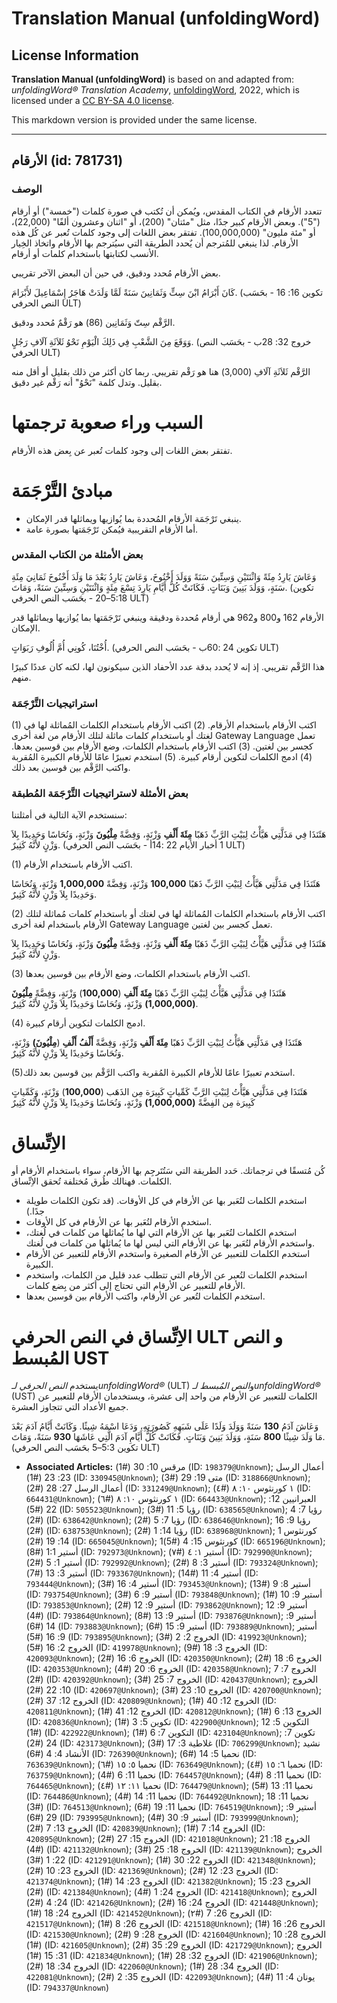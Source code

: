 # Translation Manual (unfoldingWord)

## License Information

**Translation Manual (unfoldingWord)** is based on and adapted from: _unfoldingWord® Translation Academy_, [unfoldingWord](https://unfoldingword.org/utw), 2022, which is licensed under a [CC BY-SA 4.0 license](https://creativecommons.org/licenses/by-sa/4.0/legalcode.en).

This markdown version is provided under the same license.



--------------------------------

## الأرقام (id: 781731)

### الوصف

تتعدد الأرقام في الكتاب المقدس، ويُمكن أن تُكتب في صورة كلمات ("خمسة") أو أرقام ("5"). وبعض الأرقام كبير جدًا، مثل "مئتان" (200\)، أو "اثنان وعشرون ألفًا" (22,000\)، أو "مئة مليون" (100,000,000\). تفتقر بعض اللغات إلى وجود كلمات تُعبر عن كُل هذه الأرقام. لذا ينبغي للمُترجم أن يٌحدد الطريقة التي سيُترجم بها الأرقام واتخاذ الخِيار الأنسب لكتابتها باستخدام كلمات أو أرقام.

بعض الأرقام مُحدد ودقيق، في حين أن البعض الآخر تقريبي.

كَانَ أَبْرَامُ ابْنَ سِتٍّ وَثَمَانِينَ سَنَةً لَمَّا وَلَدَتْ هَاجَرُ إِسْمَاعِيلَ لأَبْرَامَ. (تكوين 16: 16 \- بحَسَب النص الحرفي ULT)

الرَّقْم سِتّ وَثَمَانِين (86\) هو رَقْمٌ مُحدد ودقيق.

وَوَقَعَ مِنَ الشَّعْبِ فِي ذَلِكَ الْيَوْمِ نَحْوُ ثَلاَثَةِ آلَافِ رَجُلٍ. (خروج 32: 28ب \- بحَسَب النص الحرفي ULT)

الرَّقْم ثَلاَثَةِ آلَافِ (3,000\) هنا هو رَقْم تقريبي. ربما كان أكثر من ذلك بقليل أو أقل منه بقليل. وتدل كلمة "نَحْوُ" أنه رَقْم غير دقيق.

السبب وراء صعوبة ترجمتها
========================

 تفتقر بعض اللغات إلى وجود كلمات تُعبر عن بِعض هذه الأرقام.

مبادئ التَّرْجَمَة
==================

* ينبغي تَرْجَمَة الأرقام المُحددة بما يُوازيها ويماثلها قدر الإمكان.
* أما الأرقام التقريبية فيُمكن تَرْجَمَتها بصورة عامة.

### بعض الأمثلة من الكتاب المقدس

وَعَاشَ يَارِدُ مِئَةً وَاثْنَتَيْنِ وَسِتِّينَ سَنَةً وَوَلَدَ أَخْنُوخَ، وَعَاشَ يَارِدُ بَعْدَ مَا وَلَدَ أَخْنُوخَ ثَمَانِيَ مِئَةِ سَنَةٍ، وَوَلَدَ بَنِينَ وَبَنَاتٍ. فَكَانَتْ كُلُّ أَيَّامِ يَارِدَ تِسْعَ مِئَةٍ وَاثْنَتَيْنِ وَسِتِّينَ سَنَةً، وَمَاتَ. (تكوين 5:18–20 \- بحَسَب النص الحرفي ULT)

الأرقام 162 و800 و962 هي أرقام مُحددة ودقيقة وينبغي تَرْجَمَتها بما يُوازيها ويماثلها قدر الإمكان.

أُخْتُنَا، كُونِي أُمَّ أُلُوفِ رَبَوَاتٍ. (تكوين 24 :60ب \- بحَسَب النص الحرفي ULT)

هذا الرَّقْم تقريبي. إذ إنه لا يُحدد بدقة عدد الأحفاد الذين سيكونون لها، لكنه كان عددًا كبيرًا منهم.

### استراتيجيات التَّرْجَمَة

(1\) اكتب الأرقام باستخدام الأرقام. (2\) اكتب الأرقام باستخدام الكلمات المُماثلة لها في لغتك أو باستخدام كلمات ماثلة لتلك الأرقام من لغة أخرى Gateway Language تعمل كجسر بين لغتين. (3\) اكتب الأرقام باستخدام الكلمات، وضع الأرقام بين قوسين بعدها. (4\) ادمج الكلمات لتكوين أرقام كبيرة. (5\) استخدم تعبيرًا عامًا للأرقام الكبيرة المُقربة واكتب الرَّقْم بين قوسين بعد ذلك.

### بعض الأمثلة لاستراتيجيات التَّرْجَمَة المُطبقة

سنستخدم الآية التالية في أمثلتنا:

هَئَنَذَا فِي مَذَلَّتِي هَيَّأْتُ لِبَيْتِ الرَّبِّ ذَهَبًا **مِئَةَ أَلْفِ** وَزْنَةٍ، وَفِضَّةً **مِلْيُونَ** وَزْنَةٍ، وَنُحَاسًا وَحَدِيدًا بِلاَ وَزْنٍ لأَنَّهُ كَثِيرٌ. (1 أخبار الأيام 22 :14أ \- بحَسَب النص الحرفي ULT)

(1\) اكتب الأرقام باستخدام الأرقام.

هَئَنَذَا فِي مَذَلَّتِي هَيَّأْتُ لِبَيْتِ الرَّبِّ ذَهَبًا **100,000** وَزْنَةٍ، وَفِضَّةً **1,000,000** وَزْنَةٍ، وَنُحَاسًا وَحَدِيدًا بِلاَ وَزْنٍ لأَنَّهُ كَثِيرٌ.

(2\) اكتب الأرقام باستخدام الكلمات المُماثلة لها في لغتك أو باستخدام كلمات مُماثلة لتلك الأرقام باستخدام لغة أخرى Gateway Language تعمل كجسر بين لغتين.

هَئَنَذَا فِي مَذَلَّتِي هَيَّأْتُ لِبَيْتِ الرَّبِّ ذَهَبًا **مِئَةَ أَلْفِ** وَزْنَةٍ، وَفِضَّةً **مِلْيُونَ** وَزْنَةٍ، وَنُحَاسًا وَحَدِيدًا بِلاَ وَزْنٍ لأَنَّهُ كَثِيرٌ.

(3\) اكتب الأرقام باستخدام الكلمات، وضع الأرقام بين قوسين بعدها.

هَئَنَذَا فِي مَذَلَّتِي هَيَّأْتُ لِبَيْتِ الرَّبِّ ذَهَبًا **مِئَةَ أَلْفِ** (**100,000**) وَزْنَةٍ، وَفِضَّةً **مِلْيُونَ (1,000,000\)** وَزْنَةٍ، وَنُحَاسًا وَحَدِيدًا بِلاَ وَزْنٍ لأَنَّهُ كَثِيرٌ.

(4\) ادمج الكلمات لتكوين أرقام كبيرة.

هَئَنَذَا فِي مَذَلَّتِي هَيَّأْتُ لِبَيْتِ الرَّبِّ ذَهَبًا **مِئَةَ أَلْفِ** وَزْنَةٍ، وَفِضَّةً **أَلْفُ** **أَلْفِ** (**مِلْيُونَ)** وَزْنَةٍ، وَنُحَاسًا وَحَدِيدًا بِلاَ وَزْنٍ لأَنَّهُ كَثِيرٌ.

(5\)استخدم تعبيرًا عامًا للأرقام الكبيرة المُقربة واكتب الرَّقْم بين قوسين بعد ذلك.

هَئَنَذَا فِي مَذَلَّتِي هَيَّأْتُ لِبَيْتِ الرَّبِّ كَمِّياتٍ كَبِيرَة مِن الذَهَب (**100,000**) وَزْنَةٍ، وَكَمِّياتٍ كَبِيرَة مِن الفِضَّةً **(1,000,000\)** وَزْنَةٍ، وَنُحَاسًا وَحَدِيدًا بِلاَ وَزْنٍ لأَنَّهُ كَثِيرٌ

الاِتِّساق
==========

كُن مُتسقًا في ترجماتك. حَدد الطريقة التي سَتُتَرجِم بها الأرقام، سواء باستخدام الأرقام أو الكلمات. فهنالك طُرق مُختلفة تُحقق الاِتِّساق.

* استخدم الكلمات لتُعَبر بها عن الأرقام في كل الأوقات. (قد تكون الكلمات طويلة جدًا.)
* استخدم الأرقام لتُعَبر بها عن الأرقام في كل الأوقات.
* استخدم الكلمات لتُعَبر بها عن الأرقام التي لها ما يُماثلها من كلمات في لُغتك، واستخدم الأرقام لتُعَبر بها عن الأرقام التي ليس لها ما يُماثلها من كلمات في لُغتك.
* استخدم الكلمات للتعبير عن الأرقام الصغيرة واستخدم الأرقام للتعبير عن الأرقام الكبيرة.
* استخدم الكلمات لتُعبر عن الأرقام التي تتطلب عدد قليل من الكلمات، واستخدم الأرقام للتعبير عن الأرقام التي تحتاج إلى أكثر من بِضع كلمات.
* استخدم الكلمات لتُعبر عن الأرقام، واكتب الأرقام بين قوسين بعدها.

الاِتِّساق في النص الحرفي ULT و النص المُبسط UST
================================================

يستخدم *النص الحرفي لـunfoldingWord®* (ULT) و*النص المُبسط لـunfoldingWord®* (UST) الكلمات للتعبير عن الأرقام من واحد إلى عشرة، ويستخدمان الأرقام للتعبير عن جميع الأعداد التي تتجاوز العشرة.

وَعَاشَ آدَمُ **130** سَنَةً وَوَلَدَ وَلَدًا عَلَى شَبَهِهِ كَصُورَتِهِ، وَدَعَا اسْمَهُ شِيثًا. وَكَانَتْ أَيَّامُ آدَمَ بَعْدَ مَا وَلَدَ شِيثًا **800** سَنَةٍ، وَوَلَدَ بَنِينَ وَبَنَاتٍ. فَكَانَتْ كُلُّ أَيَّامِ آدَمَ الَّتِي عَاشَهَا **930** سَنَةً، وَمَاتَ. (تكوين 5:3–5 بحَسَب النص الحرفي ULT)

* **Associated Articles:** مرقس 10: 30 (#1) (ID: `198379@Unknown`); أعمال الرسل 23: 23 (#1) (ID: `330945@Unknown`); متى 19: 29 (#3) (ID: `318866@Unknown`); أعمال الرسل 27: 28 (#2) (ID: `331249@Unknown`); ١ كورنثوس ١٠: ٨ (#٤) (ID: `664431@Unknown`); ١ كورنثوس ١٠: ٨ (#٦) (ID: `664433@Unknown`); العبرانيين 12: 22 (#5) (ID: `505523@Unknown`); رؤيا 5: 11 (#3) (ID: `638565@Unknown`); رؤيا 7: 4 (#2) (ID: `638642@Unknown`); رؤيا 7: 5 (#2) (ID: `638646@Unknown`); رؤيا 9: 16 (#2) (ID: `638753@Unknown`); رؤيا 14: 1 (#2) (ID: `638968@Unknown`); 1 كورنثوس 14: 19 (#2) (ID: `665045@Unknown`); 1كورنثوس 15: 4 (#5) (ID: `665196@Unknown`); أستير 1:1 (#8) (ID: `792973@Unknown`); أستير ١: ٤ (#٧) (ID: `792990@Unknown`); أستير 1: 5 (#2) (ID: `792992@Unknown`); أستير 3: 8 (#2) (ID: `793324@Unknown`); أستير 3: 13 (#7) (ID: `793367@Unknown`); أستير 4: 11 (#14) (ID: `793444@Unknown`); أستير 4: 16 (#3) (ID: `793453@Unknown`); أستير 8: 9 (#13) (ID: `793754@Unknown`); أستير 9: 6 (#3) (ID: `793848@Unknown`); أستير 9: 10 (#1) (ID: `793853@Unknown`); أستير 9: 12 (#2) (ID: `793862@Unknown`); أستير 9: 12 (#4) (ID: `793864@Unknown`); أستير 9: 13 (#8) (ID: `793876@Unknown`); أستير 9: 14 (#6) (ID: `793883@Unknown`); أستير 9: 15 (#6) (ID: `793889@Unknown`); أستير 9: 16 (#5) (ID: `793895@Unknown`); الخروج 2: 2 (#3) (ID: `419923@Unknown`); الخروج 2: 16 (#5) (ID: `419978@Unknown`); الخروج 3: 18 (#9) (ID: `420093@Unknown`); الخروج 6: 16 (#2) (ID: `420350@Unknown`); الخروج 6: 18 (#2) (ID: `420353@Unknown`); الخروج 6: 20 (#4) (ID: `420358@Unknown`); الخروج 7: 7 (#2) (ID: `420392@Unknown`); الخروج 7: 25 (#3) (ID: `420437@Unknown`); الخروج 10: 22 (#2) (ID: `420697@Unknown`); الخروج 10: 23 (#3) (ID: `420700@Unknown`); الخروج 12: 37 (#2) (ID: `420809@Unknown`); الخروج 12: 40 (#1) (ID: `420811@Unknown`); الخروج 12: 41 (#1) (ID: `420812@Unknown`); الخروج 13: 6 (#1) (ID: `420836@Unknown`); تكوين 5: 3 (#1) (ID: `422900@Unknown`); التكوين 5: 12 (#1) (ID: `422922@Unknown`); التكوين 7: 6 (#1) (ID: `423104@Unknown`); تكوين 7: 24 (#2) (ID: `423173@Unknown`); غلاطية 3: 17 (#3) (ID: `706299@Unknown`); نشيد الأنشاد 4: 4 (#6) (ID: `726390@Unknown`); نحميا 5: 14 (#6) (ID: `763639@Unknown`); نحميا ٥: ١٥ (#٦) (ID: `763649@Unknown`); نحميا ٦: ١٥ (#٤) (ID: `763759@Unknown`); نحميا 11: 6 (#4) (ID: `764457@Unknown`); نحميا 11: 8 (#4) (ID: `764465@Unknown`); نحميا ١١: ١٢ (#٤) (ID: `764479@Unknown`); نحميا 11: 13 (#5) (ID: `764486@Unknown`); نحميا 11: 14 (#4) (ID: `764492@Unknown`); نحميا 11: 18 (#3) (ID: `764513@Unknown`); نحميا 11: 19 (#6) (ID: `764519@Unknown`); أستير 9: 29 (#6) (ID: `793995@Unknown`); أستير 9: 30 (#4) (ID: `793999@Unknown`); الخروج 13: 7 (#2) (ID: `420839@Unknown`); الخروج 14: 7 (#1) (ID: `420895@Unknown`); الخروج 15: 27 (#2) (ID: `421018@Unknown`); الخروج 18: 21 (#4) (ID: `421132@Unknown`); الخروج 18: 25 (#3) (ID: `421139@Unknown`); الخروج 22: 1 (#3) (ID: `421291@Unknown`); الخروج 22: 30 (#1) (ID: `421348@Unknown`); الخروج 23: 10 (#2) (ID: `421369@Unknown`); الخروج 23: 12 (#2) (ID: `421374@Unknown`); الخروج 23: 14 (#1) (ID: `421382@Unknown`); الخروج 23: 15 (#2) (ID: `421384@Unknown`); الخروج 24: 1 (#4) (ID: `421418@Unknown`); الخروج 24: 4 (#2) (ID: `421426@Unknown`); الخروج 24: 16 (#2) (ID: `421448@Unknown`); الخروج 24: 18 (#1) (ID: `421452@Unknown`); الخروج 26: 7 (#٢) (ID: `421517@Unknown`); الخروج 26: 8 (#1) (ID: `421518@Unknown`); الخروج 26: 16 (#1) (ID: `421530@Unknown`); الخروج 28: 9 (#2) (ID: `421604@Unknown`); الخروج 28: 10 (#1) (ID: `421605@Unknown`); الخروج 29: 35 (#2) (ID: `421729@Unknown`); الخروج 31: 15 (#1) (ID: `421834@Unknown`); الخروج 32: 28 (#1) (ID: `421906@Unknown`); الخروج 34: 18 (#2) (ID: `422060@Unknown`); الخروج 34: 28 (#1) (ID: `422081@Unknown`); الخروج 35: 2 (#2) (ID: `422093@Unknown`); يونان 4: 11 (#4) (ID: `794337@Unknown`)


